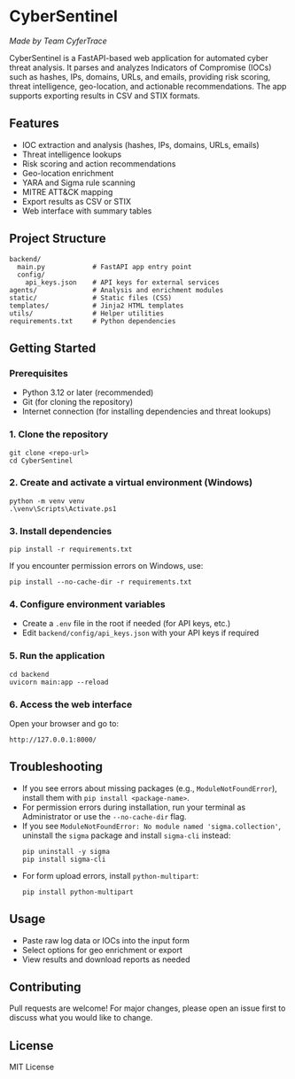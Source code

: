 
# CyberSentinel

*Made by Team CyferTrace*

CyberSentinel is a FastAPI-based web application for automated cyber threat analysis. It parses and analyzes Indicators of Compromise (IOCs) such as hashes, IPs, domains, URLs, and emails, providing risk scoring, threat intelligence, geo-location, and actionable recommendations. The app supports exporting results in CSV and STIX formats.

## Features
- IOC extraction and analysis (hashes, IPs, domains, URLs, emails)
- Threat intelligence lookups
- Risk scoring and action recommendations
- Geo-location enrichment
- YARA and Sigma rule scanning
- MITRE ATT&CK mapping
- Export results as CSV or STIX
- Web interface with summary tables

## Project Structure
```
backend/
  main.py            # FastAPI app entry point
  config/
    api_keys.json    # API keys for external services
agents/              # Analysis and enrichment modules
static/              # Static files (CSS)
templates/           # Jinja2 HTML templates
utils/               # Helper utilities
requirements.txt     # Python dependencies
```

## Getting Started

### Prerequisites
- Python 3.12 or later (recommended)
- Git (for cloning the repository)
- Internet connection (for installing dependencies and threat lookups)


### 1. Clone the repository
```
git clone <repo-url>
cd CyberSentinel
```

### 2. Create and activate a virtual environment (Windows)
```
python -m venv venv
.\venv\Scripts\Activate.ps1
```

### 3. Install dependencies
```
pip install -r requirements.txt
```

If you encounter permission errors on Windows, use:
```
pip install --no-cache-dir -r requirements.txt
```

### 4. Configure environment variables
- Create a `.env` file in the root if needed (for API keys, etc.)
- Edit `backend/config/api_keys.json` with your API keys if required

### 5. Run the application
```
cd backend
uvicorn main:app --reload
```

### 6. Access the web interface
Open your browser and go to:
```
http://127.0.0.1:8000/
```

## Troubleshooting
- If you see errors about missing packages (e.g., `ModuleNotFoundError`), install them with `pip install <package-name>`.
- For permission errors during installation, run your terminal as Administrator or use the `--no-cache-dir` flag.
- If you see `ModuleNotFoundError: No module named 'sigma.collection'`, uninstall the `sigma` package and install `sigma-cli` instead:
  ```
  pip uninstall -y sigma
  pip install sigma-cli
  ```
- For form upload errors, install `python-multipart`:
  ```
  pip install python-multipart
  ```

## Usage
- Paste raw log data or IOCs into the input form
- Select options for geo enrichment or export
- View results and download reports as needed

## Contributing
Pull requests are welcome! For major changes, please open an issue first to discuss what you would like to change.


## License
MIT License
